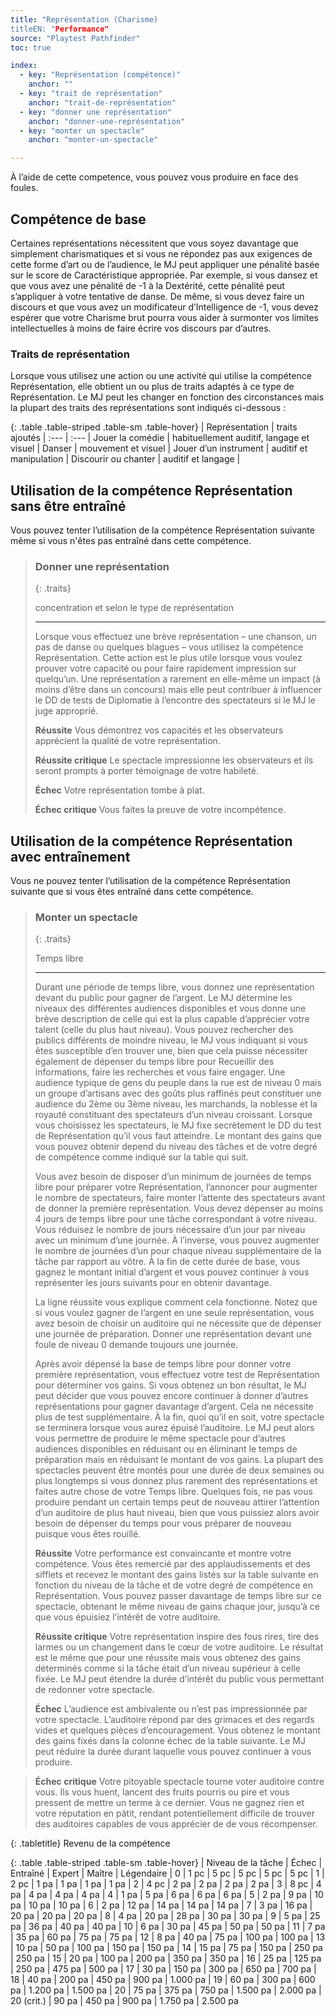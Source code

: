 ```yaml
---
title: "Représentation (Charisme)
titleEN: "Performance"
source: "Playtest Pathfinder"
toc: true

index:
  - key: "Représentation (compétence)"
    anchor: ""
  - key: "trait de représentation"
    anchor: "trait-de-représentation"
  - key: "donner une représentation"
    anchor: "donner-une-représentation"
  - key: "monter un spectacle"
    anchor: "monter-un-spectacle"

---
```


À l’aide de cette competence, vous pouvez vous produire en face des foules.

## Compétence de base
Certaines représentations nécessitent que vous soyez davantage que simplement charismatiques et si vous ne répondez pas aux exigences de cette forme d’art ou de l’audience, le MJ peut appliquer une pénalité basée sur le score de Caractéristique appropriée.
Par exemple, si vous dansez et que vous avez une pénalité de -1 à la Dextérité, cette pénalité peut s’appliquer à votre tentative de danse. 
De même, si vous devez faire un discours et que vous avez un modificateur d’Intelligence de -1, vous devez espérer que votre Charisme brut pourra vous aider à surmonter vos limites intellectuelles à moins de faire écrire vos discours par d’autres.

### Traits de représentation
Lorsque vous utilisez une action ou une activité qui utilise la compétence Représentation, elle obtient un ou plus de traits adaptés à ce type de Représentation. Le MJ peut les changer en fonction des circonstances mais la plupart des traits des représentations sont indiqués ci-dessous :

{: .table .table-striped .table-sm .table-hover}
| Représentation | traits ajoutés
| :--- | :---
| Jouer la comédie | habituellement auditif, langage et visuel
| Danser | mouvement et visuel
| Jouer d’un instrument | auditif et manipulation
| Discourir ou chanter | auditif et langage
|

## Utilisation de la compétence Représentation sans être entraîné
Vous pouvez tenter l’utilisation de la compétence Représentation suivante même si vous n'êtes pas entraîné dans cette compétence.

> ### Donner une représentation
>
> {: .traits}
>
> concentration
> et selon le type de représentation
> 
> ---
>
> Lorsque vous effectuez une brève représentation – une chanson, un pas de danse ou quelques blagues – vous utilisez la compétence Représentation.
> Cette action est le plus utile lorsque vous voulez prouver votre capacité ou pour faire rapidement impression sur quelqu’un.
> Une représentation a rarement en elle-même un impact (à moins d’être dans un concours) mais elle peut contribuer à influencer le DD de tests de Diplomatie à l’encontre des spectateurs si le MJ le juge approprié.
>
> **Réussite** Vous démontrez vos capacités et les observateurs apprécient la qualité de votre représentation.
>
> **Réussite critique** Le spectacle impressionne les observateurs et ils seront prompts à porter témoignage de votre habileté.
>
> **Échec** Votre représentation tombe à plat.
>
> **Échec critique** Vous faites la preuve de votre incompétence.

## Utilisation de la compétence Représentation avec entraînement

Vous ne pouvez tenter l’utilisation de la compétence Représentation suivante que si vous êtes entraîné dans cette compétence.

> ### Monter un spectacle
>
> {: .traits}
>
> Temps libre
>
> ----
> Durant une période de temps libre, vous donnez une représentation devant du public pour gagner de l’argent.
> Le MJ détermine les niveaux des différentes audiences disponibles et vous donne une brève description de celle qui est la plus capable d’apprécier votre talent (celle du plus haut niveau). 
> Vous pouvez rechercher des publics différents de moindre niveau, le MJ vous indiquant si vous êtes susceptible d’en trouver une, bien que cela puisse nécessiter également de dépenser du temps libre pour Recueillir des informations, faire les recherches et vous faire engager.
> Une audience typique de gens du peuple dans la rue est de niveau 0 mais un groupe d’artisans avec des goûts plus raffinés peut constituer une audience du 2ème ou 3ème niveau, les marchands, la noblesse et la royauté constituant des spectateurs d’un niveau croissant.
> Lorsque vous choisissez les spectateurs, le MJ fixe secrètement le DD du test de Représentation qu’il vous faut atteindre. Le montant des gains que vous pouvez obtenir depend du niveau des tâches et de votre degré de compétence comme indiqué sur la table qui suit.
> 
> Vous avez besoin de disposer d’un minimum de journées de temps libre pour préparer votre Représentation, l’annoncer pour augmenter le nombre de spectateurs, faire monter l’attente des spectateurs avant de donner la première représentation.
> Vous devez dépenser au moins 4 jours de temps libre pour une tâche correspondant à votre niveau. Vous réduisez le nombre de jours nécessaire d’un jour par niveau avec un minimum d’une journée.
> À l’inverse, vous pouvez augmenter le nombre de journées d’un pour chaque niveau supplémentaire de la tâche par rapport au vôtre. À la fin de cette durée de base, vous gagnez le montant initial d’argent et vous pouvez continuer à vous représenter les jours suivants pour en obtenir davantage.
>
> La ligne réussite vous explique comment cela fonctionne.
> Notez que si vous voulez gagner de l’argent en une seule représentation, vous avez besoin de choisir un auditoire qui ne nécessite que de dépenser une journée de préparation.
Donner une représentation devant une foule de niveau 0 demande toujours une journée.
>
> Après avoir dépensé la base de temps libre pour donner votre première représentation, vous effectuez votre test de Représentation pour déterminer vos gains.
> Si vous obtenez un bon résultat, le MJ peut décider que vous pouvez encore continuer à donner d’autres représentations pour gagner davantage d’argent. Cela ne nécessite plus de test supplémentaire.
> À la fin, quoi qu’il en soit, votre spectacle se terminera lorsque vous aurez épuisé l’auditoire.
Le MJ peut alors vous permettre de produire le même spectacle pour d’autres audiences disponibles en réduisant ou en éliminant le temps de préparation mais en réduisant le montant de vos gains.
> La plupart des spectacles peuvent être montés pour une durée de deux semaines ou plus longtemps si vous donnez plus rarement des représentations et faites autre chose de votre Temps libre.
> Quelques fois, ne pas vous produire pendant un certain temps peut de nouveau attirer l’attention d’un auditoire de plus haut niveau, bien que vous puissiez alors avoir besoin de dépenser du temps pour vous préparer de nouveau puisque vous êtes rouillé.
> 
> **Réussite** Votre performance est convaincante et montre votre compétence. Vous êtes remercié par des applaudissements et des sifflets et recevez le montant des gains listés sur la table suivante en fonction du niveau de la tâche et de votre degré de compétence en Représentation. Vous pouvez passer davantage de temps libre sur ce spectacle, obtenant le même niveau de gains chaque jour, jusqu’à ce que vous épuisiez l’intérêt de votre auditoire.
>
> **Réussite critique** Votre représentation inspire des fous rires, tire des larmes ou un changement dans le cœur de votre auditoire. Le résultat est le même que pour une réussite mais vous obtenez des gains déterminés comme si la tâche était d’un niveau supérieur à celle fixée. 
> Le MJ peut étendre la durée d’intérêt du public vous permettant de redonner votre spectacle.
>
> **Échec** L’audience est ambivalente ou n’est pas impressionnée par votre spectacle. L’auditoire répond par des grimaces et des regards vides et quelques pièces d’encouragement. Vous obtenez le montant des gains fixés dans la colonne échec de la table suivante. Le MJ peut réduire la durée durant laquelle vous pouvez continuer à vous produire.

> **Échec critique** Votre pitoyable spectacle tourne voter auditoire contre vous. Ils vous huent, lancent des fruits pourris ou pire et vous pressent de mettre un terme à ce dernier. Vous ne gagnez rien et votre réputation en pâtit, rendant potentiellement difficile de trouver des auditoires capables de vous apprécier de de vous récompenser.

{: .tabletitle}
Revenu de la compétence

{: .table .table-striped .table-sm .table-hover}
| Niveau de la tâche | Échec | Entraîné | Expert | Maître | Légendaire
| 0 | 1 pc | 5 pc | 5 pc | 5 pc | 5 pc
| 1 | 2 pc | 1 pa | 1 pa | 1 pa | 1 pa
| 2 | 4 pc | 2 pa | 2 pa | 2 pa | 2 pa
| 3 | 8 pc | 4 pa | 4 pa | 4 pa | 4 pa
| 4 | 1 pa | 5 pa | 6 pa | 6 pa | 6 pa
| 5 | 2 pa | 9 pa | 10 pa | 10 pa | 10 pa
| 6 | 2 pa | 12 pa | 14 pa | 14 pa | 14 pa
| 7 | 3 pa | 16 pa | 20 pa | 20 pa | 20 pa
| 8 | 4 pa | 20 pa | 28 pa | 30 pa | 30 pa
| 9 | 5 pa | 25 pa | 36 pa | 40 pa | 40 pa
| 10 | 6 pa | 30 pa | 45 pa | 50 pa | 50 pa
| 11 | 7 pa | 35 pa | 60 pa | 75 pa | 75 pa
| 12 | 8 pa | 40 pa | 75 pa | 100 pa | 100 pa
| 13 | 10 pa | 50 pa | 100 pa | 150 pa | 150 pa
| 14 | 15 pa | 75 pa | 150 pa | 250 pa | 250 pa
| 15 | 20 pa | 100 pa | 200 pa | 350 pa | 350 pa
| 16 | 25 pa | 125 pa | 250 pa | 475 pa | 500 pa
| 17 | 30 pa | 150 pa | 300 pa | 650 pa | 700 pa
| 18 | 40 pa | 200 pa | 450 pa | 900 pa | 1.000 pa
| 19 | 60 pa | 300 pa | 600 pa | 1.200 pa | 1.500 pa
| 20 | 75 pa | 375 pa | 750 pa | 1.500 pa | 2.000 pa
| 20 (crit.) | 90 pa | 450 pa | 900 pa | 1.750 pa | 2.500 pa